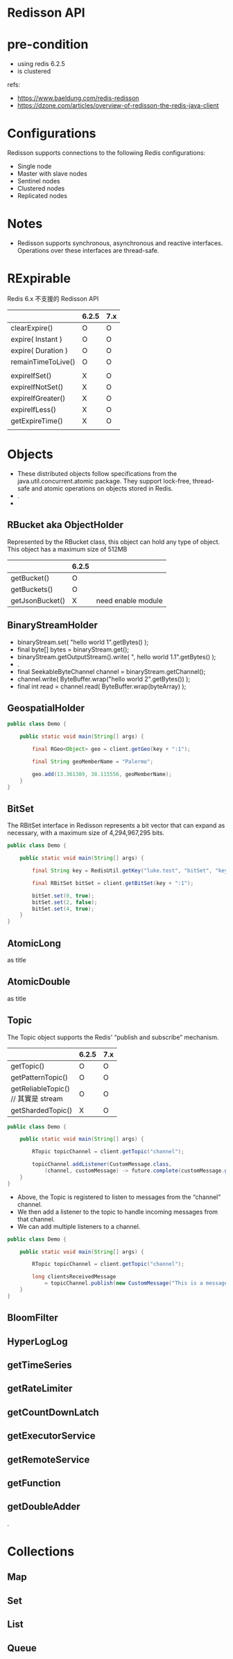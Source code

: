 # Redisson API

# pre-condition

- using redis 6.2.5
- is clustered

refs:

- https://www.baeldung.com/redis-redisson
- https://dzone.com/articles/overview-of-redisson-the-redis-java-client

# Configurations

Redisson supports connections to the following Redis configurations:

- Single node
- Master with slave nodes
- Sentinel nodes
- Clustered nodes
- Replicated nodes

# Notes

- Redisson supports synchronous, asynchronous and reactive interfaces. Operations over these interfaces are thread-safe.

# RExpirable

Redis 6.x 不支援的 Redisson API

|                    | 6.2.5 | 7.x | 
|--------------------|----|----|
| clearExpire()      | O  | O  | 
| expire( Instant )  | O  | O  | 
| expire( Duration ) | O  | O  | 
| remainTimeToLive() | O  | O  | 
|                    |    |    | 
| expireIfSet()      | X  | O  | 
| expireIfNotSet()   | X  | O  | 
| expireIfGreater()  | X  | O  | 
| expireIfLess()     | X  | O  | 
| getExpireTime()    | X  | O  | 
|                    |    |    | 

# Objects

- These distributed objects follow specifications from the java.util.concurrent.atomic package. They support lock-free,
  thread-safe and atomic operations on objects stored in Redis.
- .
-

## RBucket aka ObjectHolder

Represented by the RBucket class, this object can hold any type of object. This object has a maximum size of 512MB

|                 | 6.2.5 |                    | 
|-----------------|-------|--------------------|
| getBucket()     | O     |                    | 
| getBuckets()    | O     |                    | 
| getJsonBucket() | X     | need enable module | 

## BinaryStreamHolder

- binaryStream.set( "hello world 1".getBytes() );
- final byte[] bytes = binaryStream.get();
- binaryStream.getOutputStream().write( ", hello world 1.1".getBytes() );
- .
- final SeekableByteChannel channel = binaryStream.getChannel();
- channel.write( ByteBuffer.wrap("hello world 2".getBytes()) );
- final int read = channel.read( ByteBuffer.wrap(byteArray) );

## GeospatialHolder

```java
public class Demo {

	public static void main(String[] args) {

		final RGeo<Object> geo = client.getGeo(key + ":1");

		final String geoMemberName = "Palermo";

		geo.add(13.361389, 38.115556, geoMemberName);
	}
}
```

## BitSet

The RBitSet interface in Redisson represents a bit vector that can expand as necessary, with a maximum size of
4,294,967,295 bits.

```java
public class Demo {

	public static void main(String[] args) {

		final String key = RedisUtil.getKey("luke.test", "bitSet", "key");

		final RBitSet bitSet = client.getBitSet(key + ":1");

		bitSet.set(0, true);
		bitSet.set(2, false);
		bitSet.set(4, true);
	}
}
```

## AtomicLong

as title

## AtomicDouble

as title

## Topic

The Topic object supports the Redis' “publish and subscribe” mechanism.

|                                        | 6.2.5 | 7.x | 
|----------------------------------------|-------|-----|
| getTopic()                             | O     | O   | 
| getPatternTopic()                      | O     | O   | 
| getReliableTopic() <br/> // 其實是 stream | O     | O   | 
| getShardedTopic()                      | X     | O   |

```java
public class Demo {

	public static void main(String[] args) {

		RTopic topicChannel = client.getTopic("channel");

		topicChannel.addListener(CustomMessage.class,
			(channel, customMessage) -> future.complete(customMessage.getMessage()));
	}
}
```

- Above, the Topic is registered to listen to messages from the “channel” channel.
- We then add a listener to the topic to handle incoming messages from that channel.
- We can add multiple listeners to a channel.

```java
public class Demo {

	public static void main(String[] args) {

		RTopic topicChannel = client.getTopic("channel");

		long clientsReceivedMessage
			= topicChannel.publish(new CustomMessage("This is a message"));
	}
}
```

## BloomFilter

## HyperLogLog

## getTimeSeries

## getRateLimiter

## getCountDownLatch

## getExecutorService

## getRemoteService

## getFunction

## getDoubleAdder

.

# Collections

## Map

## Set

## List

## Queue





